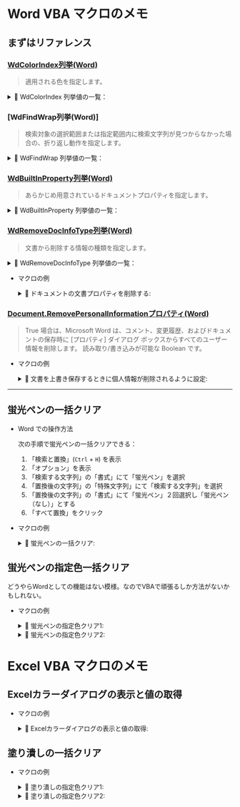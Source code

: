# Word VBA マクロのメモ

## まずはリファレンス
### [WdColorIndex列挙(Word)]
> 適用される色を指定します。

<details>
<summary>📝 WdColorIndex 列挙値の一覧：</summary>

| 名前          | 値 | 説明                                 |
|---------------|----|--------------------------------------|
| wdAuto        | 0  | 自動設定。 通常の既定値は黒です。    |
| wdBlack       | 1  | 黒                                   |
| wdBlue        | 2  | 青                                   |
| wdBrightGreen | 4  | 明るい緑                             |
| wdByAuthor    | -1 | 文書の作成者が定義した色             |
| wdDarkBlue    | 9  | 濃い青                               |
| wdDarkRed     | 13 | 濃い赤                               |
| wdDarkYellow  | 14 | 濃い黄                               |
| wdGray25      | 16 | 網かけ 25 の灰色                     |
| wdGray50      | 15 | 網かけ 50 の灰色                     |
| wdGreen       | 11 | 緑                                   |
| wdNoHighlight | 0  | 適用されている強調表示を解除します。 |
| wdPink        | 5  | ピンク                               |
| wdRed         | 6  | 赤                                   |
| wdTeal        | 10 | 青緑                                 |
| wdTurquoise   | 3  | 水色                                 |
| wdViolet      | 12 | 紫                                   |
| wdWhite       | 8  | 白                                   |
| wdYellow      | 7  | 黄                                   |

</details>

### [WdFindWrap列挙(Word)]
> 検索対象の選択範囲または指定範囲内に検索文字列が見つからなかった場合の、折り返し動作を指定します。

<details>
<summary>📝 WdFindWrap 列挙値の一覧：</summary>

| 名前           | 値 | 説明                                                                                                 |
|----------------|----|------------------------------------------------------------------------------------------------------|
| wdFindAsk      | 2  | 選択範囲または指定範囲を検索し、文書の残りの部分も検索するかどうかをたずねるメッセージを表示します。 |
| wdFindContinue | 1  | 検索範囲の先頭または末尾まで検索し、さらに検索を続けます。                                           |
| wdFindStop     | 0  | 検索範囲の先頭または末尾まで検索したら、検索を終了します。                                           |

</details>

### [WdBuiltInProperty列挙(Word)]
> あらかじめ用意されているドキュメントプロパティを指定します。

<details>
<summary>📝 WdBuiltInProperty 列挙値の一覧：</summary>

| 名前                      | 値 | 説明                     |
|---------------------------|----|--------------------------|
| wdPropertyAppName         | 9  | アプリケーションの名前   |
| wdPropertyAuthor          | 3  | 作成者                   |
| wdPropertyBytes           | 22 | バイト数                 |
| wdPropertyCategory        | 18 | 分類                     |
| wdPropertyCharacters      | 16 | 文字数                   |
| wdPropertyCharsWSpaces    | 30 | 文字数 (スペースを含む)  |
| wdPropertyComments        | 5  | コメント                 |
| wdPropertyCompany         | 21 | 会社名                   |
| wdPropertyFormat          | 19 | サポートされていません。 |
| wdPropertyHiddenSlides    | 27 | サポートされていません。 |
| wdPropertyHyperlinkBase   | 29 | サポートされていません。 |
| wdPropertyKeywords        | 4  | キーワード               |
| wdPropertyLastAuthor      | 7  | 最終作成者               |
| wdPropertyLines           | 23 | 行数                     |
| wdPropertyManager         | 20 | 管理者                   |
| wdPropertyMMClips         | 28 | サポートされていません。 |
| wdPropertyNotes           | 26 | メモ                     |
| wdPropertyPages           | 14 | ページ数                 |
| wdPropertyParas           | 24 | 段落数                   |
| wdPropertyRevision        | 8  | 改訂番号                 |
| wdPropertySecurity        | 17 | セキュリティ設定         |
| wdPropertySlides          | 25 | サポートされていません。 |
| wdPropertySubject         | 2  | 副題                     |
| wdPropertyTemplate        | 6  | テンプレート名           |
| wdPropertyTimeCreated     | 11 | 作成日時                 |
| wdPropertyTimeLastPrinted | 10 | 最終印刷日時             |
| wdPropertyTimeLastSaved   | 12 | 最終更新日時             |
| wdPropertyTitle           | 1  | タイトル                 |
| wdPropertyVBATotalEdit    | 13 | VBA プロジェクトの編集数 |
| wdPropertyWords           | 15 | 単語数                   |

</details>

### [WdRemoveDocInfoType列挙(Word)]
> 文書から削除する情報の種類を指定します。

<details>
<summary>📝 WdRemoveDocInfoType 列挙値の一覧：</summary>

| 名前                           | 値 | 説明                                                     |
|--------------------------------|----|----------------------------------------------------------|
| wdRDIAll                       | 99 | すべての文書情報を削除します。                           |
| wdRDIComments                  | 1  | 文書のコメントを削除します。                             |
| wdRDIContentType               | 16 | コンテンツ タイプの情報を削除します。                    |
| wdRDIDocumentManagementPolicy  | 15 | ドキュメント管理ポリシーの情報を削除します。             |
| wdRDIDocumentProperties        | 8  | 文書プロパティを削除します。                             |
| wdRDIDocumentServerProperties  | 14 | ドキュメント サーバーのプロパティを削除します。          |
| wdRDIDocumentWorkspace         | 10 | ドキュメント ワークスペースの情報を削除します。          |
| wdRDIEmailHeader               | 5  | 電子メール ヘッダー情報を削除します。                    |
| wdRDIInkAnnotations            | 11 | インク注釈を削除します。                                 |
| wdRDIRemovePersonalInformation | 4  | 個人情報を削除します。                                   |
| wdRDIRevisions                 | 2  | 変更履歴マークを削除します。                             |
| wdRDIRoutingSlip               | 6  | 回覧先情報を削除します。                                 |
| wdRDISendForReview             | 7  | 校閲者に文書を送信するときに格納された情報を削除します。 |
| wdRDITemplate                  | 9  | テンプレート情報を削除します。                           |
| wdRDITaskpaneWebExtensions     | 17 | 作業ウィンドウの web 拡張機能の情報を削除します。        |
| wdRDIVersions                  | 3  | 文書のバージョン情報を削除します。                       |

</details>

* マクロの例
    <details>
    <summary>🎨 ドキュメントの文書プロパティを削除する:</summary>

    ドキュメントの文書プロパティを削除します。**※ファイルのプロパティに限る模様…**
    ```vb
    Sub ドキュメントの文書プロパティを削除する()
        Dim objDoc As Document
        Set objDoc = ActiveDocument
        
        Call objDoc.RemoveDocumentInformation(wdRDIDocumentProperties)
        
        Set objDoc = Nothing
    End Sub
    ```
    
    </details>

### [Document.RemovePersonalInformationプロパティ(Word)]
> True 場合は、Microsoft Word は、コメント、変更履歴、およびドキュメントの保存時に [プロパティ] ダイアログ ボックスからすべてのユーザー情報を削除します。 読み取り/書き込みが可能な Boolean です。

* マクロの例
    <details>
    <summary>🎨 文書を上書き保存するときに個人情報が削除されるように設定:</summary>

    ユーザーが次に現在の文書を保存したときに、この文書から個人情報が削除されるように設定します。
    ```vb
    Sub 文書を上書き保存するときに個人情報が削除されるように設定()
        Dim objDoc As Document
        Set objDoc = ActiveDocument
        
        objDoc.RemovePersonalInformation = True

        Set objDoc = Nothing
    End Sub
    ```

    </details>

---
## 蛍光ペンの一括クリア

* Word での操作方法

    次の手順で蛍光ペンの一括クリアできる：

    1. 「検索と置換」(`Ctrl` + `H`) を表示
    2. 「オプション」を表示
    3. 「検索する文字列」の「書式」にて「蛍光ペン」を選択
    4. 「置換後の文字列」の「特殊文字列」にて「検索する文字列」を選択
    5. 「置換後の文字列」の「書式」にて「蛍光ペン」２回選択し「蛍光ペン（なし）」とする
    6. 「すべて置換」をクリック
    
* マクロの例
    <details>
    <summary>🎨 蛍光ペンの一括クリア:</summary>

    ```vb
    Sub 蛍光ペンの一括クリア()
        '' 蛍光ペンの箇所を蛍光ペン（なし）に一括置換します。
        With Application.Selection.Find
            Call .ClearFormatting
            Call .Replacement.ClearFormatting

            .Highlight = True
            .Replacement.Highlight = False

            .Text = ""
            .Replacement.Text = "^&"
            .Forward = True
            .Wrap = wdFindContinue
            .Format = True
            .MatchCase = False
            .MatchWholeWord = False
            .MatchByte = False
            .MatchAllWordForms = False
            .MatchSoundsLike = False
            .MatchWildcards = False
            .MatchFuzzy = False

            Call .Execute(Replace:=wdReplaceAll)
        End With
    End Sub
    ```

    </details>

## 蛍光ペンの指定色一括クリア

どうやらWordとしての機能はない模様。なのでVBAで頑張るしか方法がないかもしれない。


* マクロの例
    <details>
    <summary>🎨 蛍光ペンの指定色クリア1:</summary>

    ```vb
    Sub 蛍光ペンの指定色クリア1()
        Dim objApp As Word.Application
        Set objApp = Word.Application

        '' 蛍光ペンの箇所を検索する条件を設定します。
        With objApp.Selection.Find
            Call .ClearFormatting
            Call .Replacement.ClearFormatting

            .Highlight = True

            .Text = ""
            .Replacement.Text = ""
            .Forward = True
            .Wrap = wdFindContinue
            .Format = True
            .MatchCase = False
            .MatchWholeWord = False
            .MatchByte = False
            .MatchAllWordForms = False
            .MatchSoundsLike = False
            .MatchWildcards = False
            .MatchFuzzy = False
        End With

        '' 蛍光ペンの箇所をすべて検索し、指定色であればクリアします。
        Call objApp.Selection.Find.Execute(Replace:=wdReplaceNone)
        Do While objApp.Selection.Find.Found = True
            If objApp.Selection.Range.HighlightColorIndex = wdYellow Then
                objApp.Selection.Range.HighlightColorIndex = wdNoHighlight
            End If

            objApp.Selection.Collapse Direction:=wdCollapseEnd
            Call objApp.Selection.Find.Execute(Replace:=wdReplaceNone)
        Loop

        Set objApp = Nothing
    End Sub
    ```

    </details>

    <details>
    <summary>🎨 蛍光ペンの指定色クリア2:</summary>

    ```vb
    Sub 蛍光ペンの指定色クリア2()
        Dim objRange As Range
        Set objRange = ActiveDocument.Range(0, 0)

        With objRange.Find
            Call .ClearFormatting
            Call .Replacement.ClearFormatting

            .Highlight = True

            .Text = ""
            .Replacement.Text = ""
            .Forward = True
            .Wrap = wdFindStop '' wdFindContinue
            .Format = True
            .MatchCase = False
            .MatchWholeWord = False
            .MatchByte = False
            .MatchAllWordForms = False
            .MatchSoundsLike = False
            .MatchWildcards = False
            .MatchFuzzy = False
        End With

        Do While objRange.Find.Execute(Replace:=wdReplaceNone) = True
            Select Case objRange.HighlightColorIndex
            Case wdYellow
                '蛍光ペン【黄色】の場合の処理
                '蛍光ペンを解除
                objRange.HighlightColorIndex = wdNoHighlight
            Case Else
                '蛍光ペン その他色 の場合の処理
            End Select

            objRange.Collapse Direction:=wdCollapseEnd
        Loop
        
        Set objRange = Nothing
    End Sub
    ```

    </details>

<!-- リンク先 -->
[WdBuiltInProperty列挙(Word)]: https://learn.microsoft.com/ja-jp/office/vba/api/word.wdbuiltinproperty
[WdRemoveDocInfoType列挙(Word)]: https://learn.microsoft.com/ja-jp/office/vba/api/word.wdremovedocinfotype
[Document.RemovePersonalInformationプロパティ(Word)]: https://learn.microsoft.com/ja-jp/office/vba/api/word.document.removepersonalinformation
[WdColorIndex列挙(Word)]: https://learn.microsoft.com/ja-jp/office/vba/api/word.wdcolorindex

# Excel VBA マクロのメモ

## Excelカラーダイアログの表示と値の取得

* マクロの例
    <details>
    <summary>🎨 Excelカラーダイアログの表示と値の取得:</summary>

    ```vb
    Sub Excelカラーダイアログの表示と値の取得()
        Dim fullColorCode As Long
        Dim RGBRed As Integer
        Dim RGBGreen As Integer
        Dim RGBBlue As Integer

        Call Application.Dialogs(xlDialogEditColor).Show(1)
        fullColorCode = ActiveWorkbook.Colors(1)

        'Get the RGB value for each color (possible values 0 - 255)
        RGBRed = fullColorCode Mod 256
        RGBGreen = (fullColorCode \ 256) Mod 256
        RGBBlue = fullColorCode \ 65536

        Debug.Print fullColorCode; "0x" & Hex$(fullColorCode) _
            & " RGB=(" & Hex$(RGBRed) & ", " & Hex$(RGBGreen) & ", " & Hex$(RGBBlue) & ")"
    End Sub 
    ```
    
    </details>

## 塗り潰しの一括クリア

* マクロの例
    <details>
    <summary>🎨 塗り潰しの指定色クリア1:</summary>

    ```vb
    Sub 塗り潰しの指定色クリア1()
        With Application.FindFormat.Interior
            .PatternColorIndex = xlAutomatic
            .Color = 65535
            .TintAndShade = 0
            .PatternTintAndShade = 0
        End With
        With Application.ReplaceFormat.Interior
            .Pattern = xlNone
            .TintAndShade = 0
            .PatternTintAndShade = 0
        End With
        Application.Cells.Replace _
            What:="", _
            Replacement:="", _
            LookAt:=xlPart, _
            SearchOrder:=xlByRows, _
            MatchCase:=False, _
            SearchFormat:=True, _
            ReplaceFormat:=True, _
            FormulaVersion:=xlReplaceFormula2
    End Sub
    ```
    
    </details>

    <details>
    <summary>🎨 塗り潰しの指定色クリア2:</summary>

    ```vb
    Sub 塗り潰しの指定色クリア2()
        Dim m_xlBook As Workbook
        Set m_xlBook = ActiveWorkbook

        With m_xlBook.Application.FindFormat.Interior
            .PatternColorIndex = xlAutomatic
            .Color = 65535
            .TintAndShade = 0
            .PatternTintAndShade = 0
        End With
        With m_xlBook.Application.ReplaceFormat.Interior
            .Pattern = xlNone
            .TintAndShade = 0
            .PatternTintAndShade = 0
        End With
        m_xlBook.Application.Cells.Replace _
            What:="", _
            Replacement:="", _
            LookAt:=xlPart, _
            SearchOrder:=xlByRows, _
            MatchCase:=False, _
            SearchFormat:=True, _
            ReplaceFormat:=True, _
            FormulaVersion:=xlReplaceFormula2

        Set m_xlBook = Nothing
    End Sub
    ```

    </details>
